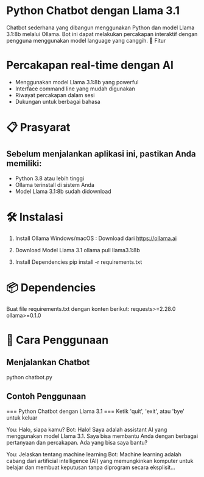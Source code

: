 # Python Chatbot dengan Llama 3.1
Chatbot sederhana yang dibangun menggunakan Python dan model Llama 3.1:8b melalui Ollama. Bot ini dapat melakukan percakapan interaktif dengan pengguna menggunakan model language yang canggih.
🚀 Fitur

# Percakapan real-time dengan AI
- Menggunakan model Llama 3.1:8b yang powerful
- Interface command line yang mudah digunakan
- Riwayat percakapan dalam sesi
- Dukungan untuk berbagai bahasa

# 📋 Prasyarat
## Sebelum menjalankan aplikasi ini, pastikan Anda memiliki:
- Python 3.8 atau lebih tinggi
- Ollama terinstall di sistem Anda
- Model Llama 3.1:8b sudah didownload


# 🛠️ Instalasi
1. Install Ollama
Windows/macOS : Download dari https://ollama.ai

2. Download Model Llama 3.1
ollama pull llama3.1:8b

3. Install Dependencies
pip install -r requirements.txt

# 📦 Dependencies
Buat file requirements.txt dengan konten berikut:
requests>=2.28.0
ollama>=0.1.0

# 🎯 Cara Penggunaan
## Menjalankan Chatbot
python chatbot.py

## Contoh Penggunaan
=== Python Chatbot dengan Llama 3.1 ===
Ketik 'quit', 'exit', atau 'bye' untuk keluar

You: Halo, siapa kamu?
Bot: Halo! Saya adalah assistant AI yang menggunakan model Llama 3.1. Saya bisa membantu Anda dengan berbagai pertanyaan dan percakapan. Ada yang bisa saya bantu?

You: Jelaskan tentang machine learning
Bot: Machine learning adalah cabang dari artificial intelligence (AI) yang memungkinkan komputer untuk belajar dan membuat keputusan tanpa diprogram secara eksplisit...

